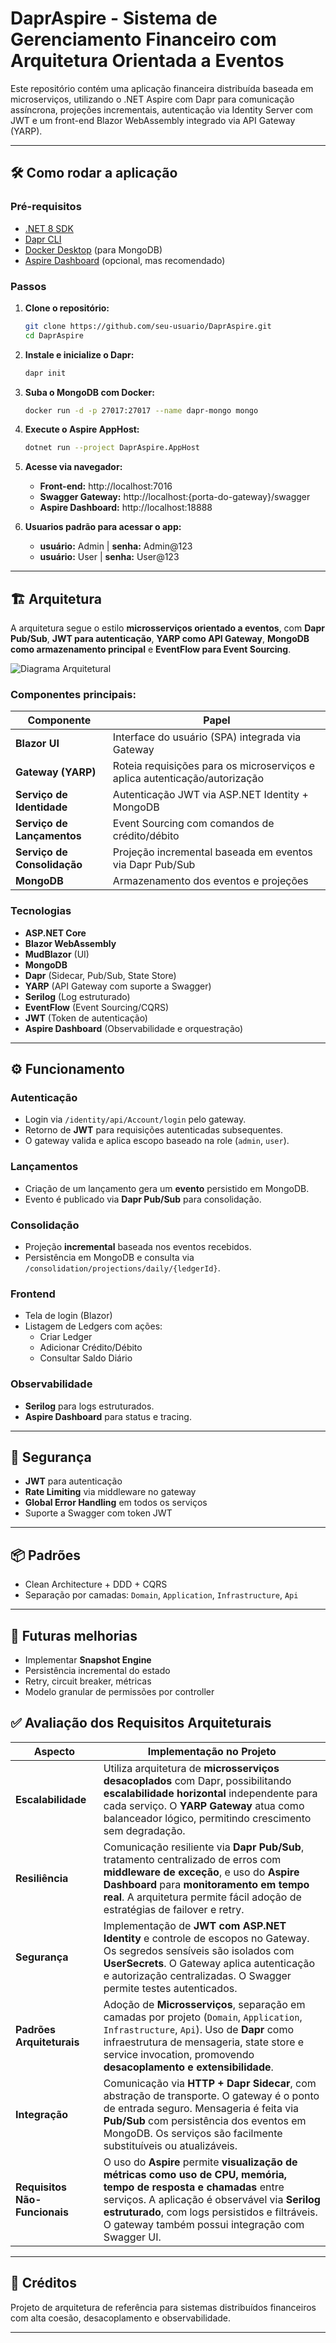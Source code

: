 # DaprAspire - Sistema de Gerenciamento Financeiro com Arquitetura Orientada a Eventos

Este repositório contém uma aplicação financeira distribuída baseada em microserviços, utilizando o .NET Aspire com Dapr para comunicação assíncrona, projeções incrementais, autenticação via Identity Server com JWT e um front-end Blazor WebAssembly integrado via API Gateway (YARP).

---

## 🛠 Como rodar a aplicação

### Pré-requisitos

- [.NET 8 SDK](https://dotnet.microsoft.com/download)
- [Dapr CLI](https://docs.dapr.io/getting-started/install-dapr/)
- [Docker Desktop](https://www.docker.com/products/docker-desktop/) (para MongoDB)
- [Aspire Dashboard](https://learn.microsoft.com/en-us/dotnet/aspire/overview) (opcional, mas recomendado)

### Passos

1. **Clone o repositório:**

   ```bash
   git clone https://github.com/seu-usuario/DaprAspire.git
   cd DaprAspire
   ```

2. **Instale e inicialize o Dapr:**

   ```bash
   dapr init
   ```

3. **Suba o MongoDB com Docker:**

   ```bash
   docker run -d -p 27017:27017 --name dapr-mongo mongo
   ```

4. **Execute o Aspire AppHost:**

   ```bash
   dotnet run --project DaprAspire.AppHost
   ```

5. **Acesse via navegador:**

   - **Front-end:** http://localhost:7016  
   - **Swagger Gateway:** http://localhost:{porta-do-gateway}/swagger  
   - **Aspire Dashboard:** http://localhost:18888

6. **Usuarios padrão para acessar o app:**
   - **usuário:** Admin | **senha:** Admin@123
   - **usuário:** User  | **senha:** User@123

---

## 🏗 Arquitetura

A arquitetura segue o estilo **microsserviços orientado a eventos**, com **Dapr Pub/Sub**, **JWT para autenticação**, **YARP como API Gateway**, **MongoDB como armazenamento principal** e **EventFlow para Event Sourcing**.

![Diagrama Arquitetural](./solution_diagram.svg)

### Componentes principais:

| Componente               | Papel |
|--------------------------|-------|
| **Blazor UI**            | Interface do usuário (SPA) integrada via Gateway |
| **Gateway (YARP)**       | Roteia requisições para os microserviços e aplica autenticação/autorização |
| **Serviço de Identidade**| Autenticação JWT via ASP.NET Identity + MongoDB |
| **Serviço de Lançamentos**| Event Sourcing com comandos de crédito/débito |
| **Serviço de Consolidação** | Projeção incremental baseada em eventos via Dapr Pub/Sub |
| **MongoDB**              | Armazenamento dos eventos e projeções |

### Tecnologias

- **ASP.NET Core**
- **Blazor WebAssembly**
- **MudBlazor** (UI)
- **MongoDB**
- **Dapr** (Sidecar, Pub/Sub, State Store)
- **YARP** (API Gateway com suporte a Swagger)
- **Serilog** (Log estruturado)
- **EventFlow** (Event Sourcing/CQRS)
- **JWT** (Token de autenticação)
- **Aspire Dashboard** (Observabilidade e orquestração)

---

## ⚙️ Funcionamento

### Autenticação

- Login via `/identity/api/Account/login` pelo gateway.
- Retorno de **JWT** para requisições autenticadas subsequentes.
- O gateway valida e aplica escopo baseado na role (`admin`, `user`).

### Lançamentos

- Criação de um lançamento gera um **evento** persistido em MongoDB.
- Evento é publicado via **Dapr Pub/Sub** para consolidação.

### Consolidação

- Projeção **incremental** baseada nos eventos recebidos.
- Persistência em MongoDB e consulta via `/consolidation/projections/daily/{ledgerId}`.

### Frontend

- Tela de login (Blazor)
- Listagem de Ledgers com ações:
  - Criar Ledger
  - Adicionar Crédito/Débito
  - Consultar Saldo Diário

### Observabilidade

- **Serilog** para logs estruturados.
- **Aspire Dashboard** para status e tracing.

---

## 🔐 Segurança

- **JWT** para autenticação
- **Rate Limiting** via middleware no gateway
- **Global Error Handling** em todos os serviços
- Suporte a Swagger com token JWT

---

## 📦 Padrões

- Clean Architecture + DDD + CQRS
- Separação por camadas: `Domain`, `Application`, `Infrastructure`, `Api`

---

## 📌 Futuras melhorias

- Implementar **Snapshot Engine**
- Persistência incremental do estado
- Retry, circuit breaker, métricas
- Modelo granular de permissões por controller

## ✅ Avaliação dos Requisitos Arquiteturais

| Aspecto                        | Implementação no Projeto                                                                                         |
|-------------------------------|-------------------------------------------------------------------------------------------------------------------|
| **Escalabilidade**            | Utiliza arquitetura de **microsserviços desacoplados** com Dapr, possibilitando **escalabilidade horizontal** independente para cada serviço. O **YARP Gateway** atua como balanceador lógico, permitindo crescimento sem degradação. |
| **Resiliência**               | Comunicação resiliente via **Dapr Pub/Sub**, tratamento centralizado de erros com **middleware de exceção**, e uso do **Aspire Dashboard** para **monitoramento em tempo real**. A arquitetura permite fácil adoção de estratégias de failover e retry. |
| **Segurança**                 | Implementação de **JWT com ASP.NET Identity** e controle de escopos no Gateway. Os segredos sensíveis são isolados com **UserSecrets**. O Gateway aplica autenticação e autorização centralizadas. O Swagger permite testes autenticados. |
| **Padrões Arquiteturais**     | Adoção de **Microsserviços**, separação em camadas por projeto (`Domain`, `Application`, `Infrastructure`, `Api`). Uso de **Dapr** como infraestrutura de mensageria, state store e service invocation, promovendo **desacoplamento e extensibilidade**. |
| **Integração**                | Comunicação via **HTTP + Dapr Sidecar**, com abstração de transporte. O gateway é o ponto de entrada seguro. Mensageria é feita via **Pub/Sub** com persistência dos eventos em MongoDB. Os serviços são facilmente substituíveis ou atualizáveis. |
| **Requisitos Não-Funcionais** | O uso do **Aspire** permite **visualização de métricas como uso de CPU, memória, tempo de resposta e chamadas** entre serviços. A aplicação é observável via **Serilog estruturado**, com logs persistidos e filtráveis. O gateway também possui integração com Swagger UI. |


---

## 🧠 Créditos

Projeto de arquitetura de referência para sistemas distribuídos financeiros com alta coesão, desacoplamento e observabilidade.

---
